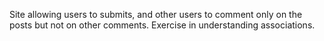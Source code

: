 Site allowing users to submits, and other users to comment only on the posts but not on other comments. Exercise in understanding associations.